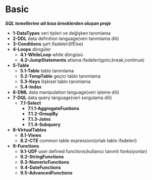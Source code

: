 # Basic
***SQL temellerine ait kısa örneklerden oluşan proje***
- **1-DataTypes** veri tipleri ve değişken tanımlama
- **2-DDL** data definition language(veri tanımlama dili)
- **3-Conditions** şart ifadeleri(IfElse)
- **4-Loops** döngüler
  - **4.1-WhileLoop** while döngüsü
  - **4.2-JumpStatements** atlama ifadeleri(goto,break,continue)
- **5-Table** 
  - **5.1-Table** tablo tanımlama
  - **5.2-TempTable** geçici tablo tanımlama
  - **5.3-Keys** ilişkisel tablo tanımlama
  - **5.4-Index** 
- **6-DML** data manipulation language(veri işleme dili)
- **7-DQL** data query language(veri sorgulama dili)
  - **7.1-Select**
    - **7.1.1-AggregateFuntions**
    - **7.1.2-GroupBy**
    - **7.1.3-Joins**
    - **7.1.4-Subquery**
- **8-VirtualTables**
  - **8.1-Views**
  - **8.2-CTE** common table expression(ortak tablo ifadeleri)
- **9-Functions**
  - **9.1-UDF** user defined functions(kullanıcı tanımlı fonksiyonlar)
  - **9.2-StringFunctions**
  - **9.3-NumericFunctions**
  - **9.4-DateFunctions**
  - **9.5-AdvancedFunctions**
  